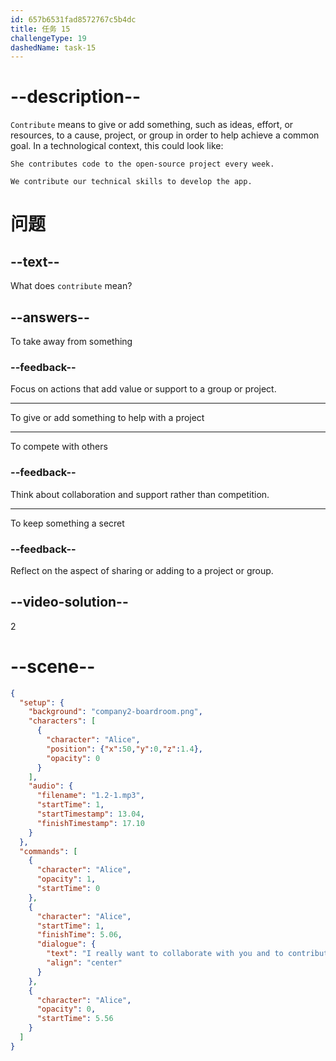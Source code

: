 ```yaml
---
id: 657b6531fad8572767c5b4dc
title: 任务 15
challengeType: 19
dashedName: task-15
---
```


# --description--

`Contribute` means to give or add something, such as ideas, effort, or resources, to a cause, project, or group in order to help achieve a common goal. In a technological context, this could look like:

`She contributes code to the open-source project every week.`

`We contribute our technical skills to develop the app.`

# 问题

## --text--

What does `contribute` mean?

## --answers--

To take away from something

### --feedback--

Focus on actions that add value or support to a group or project.

---

To give or add something to help with a project

---

To compete with others

### --feedback--

Think about collaboration and support rather than competition.

---

To keep something a secret

### --feedback--

Reflect on the aspect of sharing or adding to a project or group.

## --video-solution--

2

# --scene--

```json
{
  "setup": {
    "background": "company2-boardroom.png",
    "characters": [
      {
        "character": "Alice",
        "position": {"x":50,"y":0,"z":1.4},
        "opacity": 0
      }
    ],
    "audio": {
      "filename": "1.2-1.mp3",
      "startTime": 1,
      "startTimestamp": 13.04,
      "finishTimestamp": 17.10
    }
  },
  "commands": [
    {
      "character": "Alice",
      "opacity": 1,
      "startTime": 0
    },
    {
      "character": "Alice",
      "startTime": 1,
      "finishTime": 5.06,
      "dialogue": {
        "text": "I really want to collaborate with you and to contribute to our projects here at the company.",
        "align": "center"
      }
    },
    {
      "character": "Alice",
      "opacity": 0,
      "startTime": 5.56
    }
  ]
}
```
